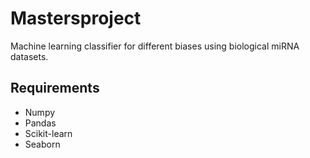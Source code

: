 # Mastersproject
Machine learning classifier for different biases using biological miRNA datasets.


## Requirements
* Numpy
* Pandas
* Scikit-learn
* Seaborn
